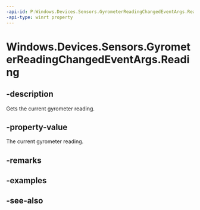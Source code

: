 ----api-id: P:Windows.Devices.Sensors.GyrometerReadingChangedEventArgs.Reading
-api-type: winrt property
---<!-- Property syntaxpublic Windows.Devices.Sensors.GyrometerReading Reading { get; }--># Windows.Devices.Sensors.GyrometerReadingChangedEventArgs.Reading## -descriptionGets the current gyrometer reading.## -property-valueThe current gyrometer reading.## -remarks## -examples## -see-also